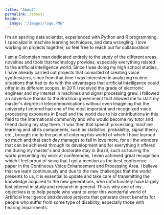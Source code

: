 ```yaml
---
title: "About"
permalink: /about/
header:
  image: "/images/logo.PNG"
---
```


I’m an apsiring data scientist, experienced with Python and R programming. I specialize in machine learning techniques, 
and data wrangling. I love working on projects together, so feel free to reach out for collaboration!

I am a Colombian man dedicated entirely to the study of the different areas, novelties and tools that technology provides, especially everything related to the artificial intelligence world. Since I was doing my high school studies, I have already carried out projects that consisted of creating voice synthesizers, since from that time I was interested in analyzing routine situations that had to do with the advantages that artificial intelligence could offer in its different scopes.
In 2011 I received the grade of electronic engineer and my interest in machines and signal processing grew. I followed an adventure thanks to the Brazilian government that allowed me to start my master's degree in telecommunications without even imagining that the university I entered had one of the most important and recognized voice processing exponents in Brazil and the world due to his contributions in this field to the international community and who would become my tutor and friend during my stay there.
It was then that speech processing, machine learning and all its components, such as statistics, probability, signal theory, etc., brought me to the point of entering this world of which I have learned so much and that each day manages to fall in love more, for all the wonders that can be achieved through its development and for everything it offered me during my master's and doctorate stay in Brazil, such as touring the world presenting my work at conferences, I even achieved great recognition which I feel proud of since that I got a mention as the best conference paper in the Continuous Voice Enhancement and Processing Area.
I believe that we learn continuously and due to the new challenges that the world presents to us, it is essential to update and take care of transmitting the knowledge acquired to the new generations, who unfortunately have largely lost interest in study and research in general. This is why one of my objectives is to help people who want to enter this wonderful world of Artificial Intelligence and develop projects that generate direct benefits for people who suffer from some type of disability, especially those with hearing impairments.